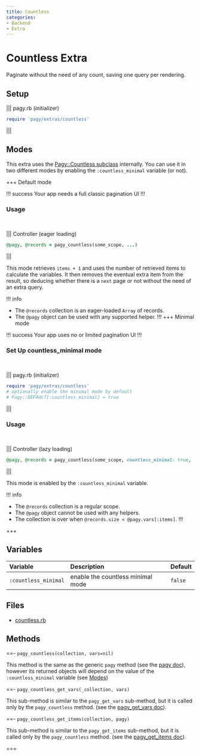 ```yaml
---
title: Countless
categories:
- Backend
- Extra
---
```


# Countless Extra

Paginate without the need of any count, saving one query per rendering.

## Setup

||| pagy.rb (initializer)

```ruby
require 'pagy/extras/countless'
```

|||

## Modes

This extra uses the [Pagy::Countless subclass](/docs/api/countless.md) internally. You can use it in two different modes by
enabling the `:countless_minimal` variable (or not).

+++ Default mode

!!! success
Your app needs a full classic pagination UI
!!!

### Usage

<br>

||| Controller (eager loading)

```ruby
@pagy, @records = pagy_countless(some_scope, ...)
```

|||

This mode retrieves `items + 1` and uses the number of retrieved items to calculate the variables. It then removes the eventual
extra item from the result, so deducing whether there is a `next` page or not without the need of an extra query.

!!! info

- The `@records` collection is an eager-loaded `Array` of records.
- The `@pagy` object can be used with any supported helper.
  !!!
  +++ Minimal mode

!!! success
Your app uses no or limited pagination UI
!!!

### Set Up countless_minimal mode

<br>

||| pagy.rb (initializer)

```ruby
require 'pagy/extras/countless'
# optionally enable the minimal mode by default
# Pagy::DEFAULT[:countless_minimal] = true
```

|||

### Usage

<br>

||| Controller (lazy loading)

```ruby
@pagy, @records = pagy_countless(some_scope, countless_minimal: true, ...)
```

|||

This mode is enabled by the `:countless_minimal` variable.

!!! info

- The `@records` collection is a regular scope.
- The `@pagy` object cannot be used with any helpers.
- The collection is over when `@records.size < @pagy.vars[:items]`.
  !!!

+++

## Variables

| Variable             | Description                       | Default |
|:---------------------|:----------------------------------|:--------|
| `:countless_minimal` | enable the countless minimal mode | `false` |

## Files

- [countless.rb](https://github.com/ddnexus/pagy/blob/master/lib/pagy/extras/countless.rb)

## Methods

==- `pagy_countless(collection, vars=nil)`

This method is the same as the generic `pagy` method (see the [pagy doc](/docs/api/backend.md#pagy-collection-vars-nil)), however
its returned objects will depend on the value of the `:countless_minimal` variable (see [Modes](#modes))

==- `pagy_countless_get_vars(_collection, vars)`

This sub-method is similar to the `pagy_get_vars` sub-method, but it is called only by the `pagy_countless` method. (see
the [pagy_get_vars doc](/docs/api/backend.md#pagy-get-vars-collection-vars)).

==- `pagy_countless_get_items(collection, pagy)`

This sub-method is similar to the `pagy_get_items` sub-method, but it is called only by the `pagy_countless` method. (see
the [pagy_get_items doc](/docs/api/backend.md#pagy-get-items-collection-pagy)).

===
